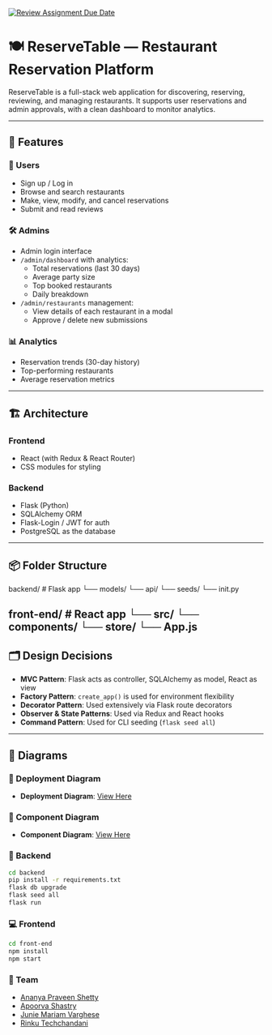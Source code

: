 [![Review Assignment Due Date](https://classroom.github.com/assets/deadline-readme-button-22041afd0340ce965d47ae6ef1cefeee28c7c493a6346c4f15d667ab976d596c.svg)](https://classroom.github.com/a/Fu_pncF5)

# 🍽️ ReserveTable — Restaurant Reservation Platform

ReserveTable is a full-stack web application for discovering, reserving, reviewing, and managing restaurants. It supports user reservations and admin approvals, with a clean dashboard to monitor analytics.

---

## 🌟 Features

### 👥 Users
- Sign up / Log in
- Browse and search restaurants
- Make, view, modify, and cancel reservations
- Submit and read reviews

### 🛠️ Admins
- Admin login interface
- `/admin/dashboard` with analytics:
  - Total reservations (last 30 days)
  - Average party size
  - Top booked restaurants
  - Daily breakdown
- `/admin/restaurants` management:
  - View details of each restaurant in a modal
  - Approve / delete new submissions

### 📊 Analytics
- Reservation trends (30-day history)
- Top-performing restaurants
- Average reservation metrics

---

## 🏗️ Architecture

### Frontend
- React (with Redux & React Router)
- CSS modules for styling

### Backend
- Flask (Python)
- SQLAlchemy ORM
- Flask-Login / JWT for auth
- PostgreSQL as the database

---

## 📦 Folder Structure
backend/ # Flask app
└── models/
└── api/
└── seeds/
└── init.py

front-end/ # React app
└── src/
└── components/
└── store/
└── App.js
---

## 🗂️ Design Decisions

- **MVC Pattern**: Flask acts as controller, SQLAlchemy as model, React as view
- **Factory Pattern**: `create_app()` is used for environment flexibility
- **Decorator Pattern**: Used extensively via Flask route decorators
- **Observer & State Patterns**: Used via Redux and React hooks
- **Command Pattern**: Used for CLI seeding (`flask seed all`)

---

## 📐 Diagrams

### 🧱 Deployment Diagram
- **Deployment Diagram**: [View Here](./architecture/DeploymentDiagram.png)

### 🧩 Component Diagram
- **Component Diagram**: [View Here](./architecture/ComponentDiagram.png)  

### 🔧 Backend
```bash
cd backend
pip install -r requirements.txt
flask db upgrade
flask seed all
flask run
```
### 💻 Frontend

``` bash
cd front-end
npm install
npm start
```

### 👥 Team
- [Ananya Praveen Shetty](https://github.com/ananya101001)
- [Apoorva Shastry](https://github.com/ApoorvaShastry10)
- [Junie Mariam Varghese](https://github.com/juniemariam)
- [Rinku Techchandani](https://github.com/rinkutek)


